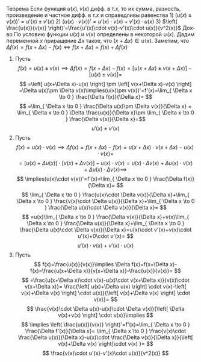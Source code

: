 Теорема
	Если функция $u(x),v(x)$ дифф. в т.$x$, то их сумма, разность, произведение и частное дифф. в т.$x$ и справедливы равенства
		1) $(u(x)\pm v(x))'=u'(x)\pm v'(x)$
		2) $(u(x)\cdot v(x))'=u'(x)\cdot v(x)+v'(x)\cdot u(x)$
		3) $\left( \frac{u(x)}{v(x)} \right)'=\frac{u'(x)\cdot v(x)-v'(x)\cdot u(x)}{v^2(x)}$
Док-во
	По условию функции $u(x)$ и $v(x)$ определены в некоторой $\cup(x)$. Дадим переменной $x$ приращение $\Delta x$ такое, что $(x+\Delta x)\in\cup(x)$. Заметим, что $\Delta f(x)=f(x+\Delta x)-f(x)\iff f(x+\Delta x)=f(x)+\Delta f(x)$
1) Пусть
$$
f(x)=u(x)\pm v(x)\implies \Delta f(x)=f(x+\Delta x)-f(x)=\left[ u(x+\Delta x)\pm v(x+\Delta x) \right]-\left[ u(x)\pm v(x) \right]=
$$
$$
=\left[ u(x+\Delta x)-u(x) \right] \pm \left[ v(x+\Delta x)-v(x) \right] =\Delta u(x)\pm \Delta v(x)\implies(u(x)\pm v(x))'=f'(x)=\lim_{ \Delta x \to 0 } \frac{\Delta f(x)}{\Delta x}=
$$
$$
=\lim_{ \Delta x \to 0 } \frac{\Delta u(x)\pm \Delta v(x)}{\Delta x} = \lim_{ \Delta x \to 0 } \Delta \frac{u(x)}{\Delta x}\pm \lim_{ \Delta x \to 0 } \frac{\Delta v(x)}{\Delta x}=$$
$$
u'(x)\pm v'(x)
$$
2) Пусть
$$
f(x)=u(x)\cdot v(x)\implies \Delta f(x)=f(x+\Delta x)-f(x)=u(x+\Delta x)\cdot v(x+\Delta x)-u(x)\cdot v(x)=
$$
$$
=\left[ u(x)+\Delta u(x) \right] \cdot \left[ v(x)+\Delta v(x) \right]-u(x)\cdot v(x)=u(x)\cdot \Delta v(x)+\Delta u(x)\cdot v(x)+\Delta u(x)\cdot \Delta v(x)\implies 
$$
$$
\implies(u(x)\cdot v(x))'=f'(x)=\lim_{ \Delta x \to 0 } \frac{\Delta f(x)}{\Delta x}=
$$
$$
\lim_{ \Delta x \to 0 } \frac{u(x)\cdot \Delta v(x)}{\Delta x}+\lim_{ \Delta x \to 0 } \frac{v(x)\cdot \Delta u(x)}{\Delta x}+\lim_{ \Delta x \to 0 } \frac{\Delta u(x)\cdot \Delta v(x)}{\Delta x}=
$$
$$
=u(x)\lim_{ \Delta x \to 0 } \frac{\Delta v(x)}{\Delta x}+v(x)\lim_{ \Delta x \to 0 } \frac{\Delta u(x)}{\Delta x}+\lim_{ \Delta x \to 0 } \frac{\Delta u(x)\cdot \Delta v(x)}{\Delta x}=u(x)\cdot v'(x)+v(x)\cdot u'(x)+0\cdot v'(x)=
$$
$$
u'(x)\cdot v(x)+v'(x)\cdot u(x)
$$
3) Пусть
$$
f(x)=\frac{u(x)}{v(x)}\implies \Delta f(x)=f(x+\Delta x)-f(x)=\frac{u(x+\Delta x)}{v(x+\Delta x)}-\frac{u(x)}{v(x)}=
$$
$$
=\frac{u(x+\Delta x)\cdot v(x)-u(x)\cdot v(x+\Delta x)}{v(x)\cdot v(x+\Delta x)}=
\frac{\left[ u(x)+\Delta u(x) \right] \cdot v(x)-\left[ v(x)+\Delta v(x) \right] \cdot u(x)}{\left[ v(x)+\Delta v(x) \right] \cdot v(x)}=
$$
$$
\frac{v(x)\cdot \Delta u(x)-u(x)\cdot \Delta v(x)}{\left[ \Delta v(x)+v(x) \right] \cdot v(x)}\implies
$$
$$
\implies \left( \frac{u(x)}{v(x)} \right)'=f'(x)=\lim_{ \Delta x \to 0 } \frac{\Delta f'(x)}{\Delta x}=
\lim_{ \Delta x \to 0 } \frac{v(x)\cdot \frac{\Delta u(x)}{\Delta x}-u(x)\cdot \frac{\Delta v(x)}{\Delta x}}{\left[ v(x)+\Delta v(x) \right]\cdot v(x) }=
$$
$$
\frac{v(x)\cdot u'(x)-v'(x)\cdot u(x)}{v^2(x)}
$$
